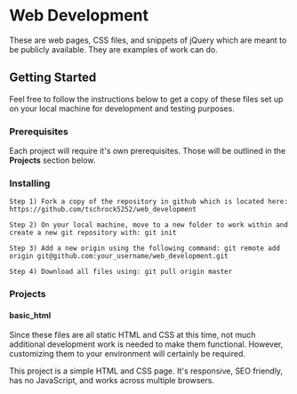 # Web Development

These are web pages, CSS files, and snippets of jQuery which are meant to be publicly available. They are examples of work can do. 

## Getting Started

Feel free to follow the instructions below to get a copy of these files set up on your local machine for development and testing purposes.

### Prerequisites

Each project will require it's own prerequisites. Those will be outlined in the **Projects** section below.

### Installing

```
Step 1) Fork a copy of the repository in github which is located here: https://github.com/tschrock5252/web_development

Step 2) On your local machine, move to a new folder to work within and create a new git repository with: git init

Step 3) Add a new origin using the following command: git remote add origin git@github.com:your_username/web_development.git

Step 4) Download all files using: git pull origin master
```

### Projects

#### basic_html

Since these files are all static HTML and CSS at this time, not much additional development work is needed to make them functional. However, customizing them to your environment will certainly be required.

This project is a simple HTML and CSS page. It's responsive, SEO friendly, has no JavaScript, and works across multiple browsers.
